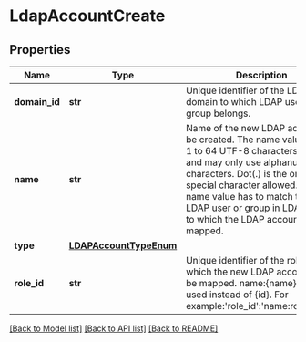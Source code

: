 # LdapAccountCreate

## Properties
Name | Type | Description | Notes
------------ | ------------- | ------------- | -------------
**domain_id** | **str** | Unique identifier of the LDAP domain to which LDAP user or group belongs. | 
**name** | **str** | Name of the new LDAP account to be created. The name value can be 1 to 64 UTF-8 characters long, and may only use alphanumeric characters. Dot(.) is the only special character allowed. The name value has to match to the LDAP user or group in LDAP server to which the LDAP account is mapped. | 
**type** | [**LDAPAccountTypeEnum**](LDAPAccountTypeEnum.md) |  | [optional] 
**role_id** | **str** | Unique identifier of the role to which the new LDAP account will be mapped. name:{name} can be used instead of {id}. For example:&#39;role_id&#39;:&#39;name:role_name&#39; | 

[[Back to Model list]](../README.md#documentation-for-models) [[Back to API list]](../README.md#documentation-for-api-endpoints) [[Back to README]](../README.md)


